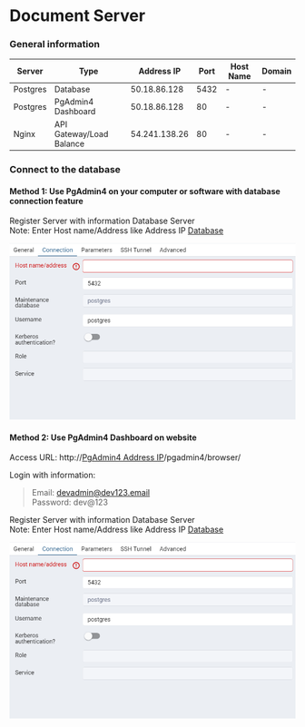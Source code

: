 # Document Server

### General information

| Server   | Type                     | Address IP    | Port | Host Name | Domain |
| -------- | ------------------------ | ------------- | ---- | --------- | ------ |
| Postgres | Database                 | 50.18.86.128  | 5432 | -         | -      |
| Postgres | PgAdmin4 Dashboard       | 50.18.86.128  | 80   | -         | -      |
| Nginx    | API Gateway/Load Balance | 54.241.138.26 | 80   | -         | -      |

### Connect to the database

#### Method 1: Use PgAdmin4 on your computer or software with database connection feature

Register Server with information Database Server\
Note: Enter Host name/Address like Address IP [Database](#general-information)

![alt text](images/image-3.png)

#### Method 2: Use PgAdmin4 Dashboard on website

Access URL: http://[PgAdmin4 Address IP](#general-information)/pgadmin4/browser/

Login with information:

> Email: devadmin@dev123.email \
> Password: dev@123

Register Server with information Database Server\
Note: Enter Host name/Address like Address IP [Database](#general-information)

![alt text](images/image-3.png)